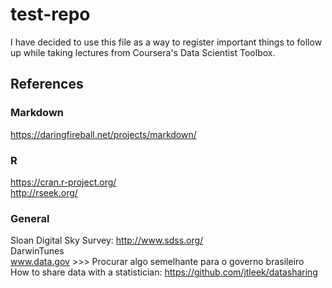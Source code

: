 # test-repo
I have decided to use this file as a way to register important things to follow up while taking lectures from Coursera's Data Scientist Toolbox.


## References
### Markdown
<https://daringfireball.net/projects/markdown/>

### R
https://cran.r-project.org/ <br/>
<http://rseek.org/>

### General
Sloan Digital Sky Survey: http://www.sdss.org/ <br/>
DarwinTunes <br/>
www.data.gov >>> Procurar algo semelhante para o governo brasileiro <br/>
How to share data with a statistician: https://github.com/jtleek/datasharing <br/>
